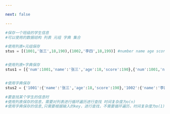 ```yaml
---

next: false

---
```




<BlogInfo id="1379" title="1.保存一个班级的学生信息" author="白日梦想猿" pv=0 read_times=0 pre_cost_time="0分21秒" category="数据结构" tag_list="['数据结构']" create_time="2020.05.23 14:37:57" update_time="2020.05.23 14:46:53" />

```python
#保存一个班级的学生信息
#可以使用的数据结构 列表 元组 字典 集合

#使用列表+元组保存
stus = [(1001,'张三',18,190),(1002,'李四',18,199)] #number name age score


#使用列表+字典保存
stus1 = [{'num':1001,'name':'张三','age':18,'score':190},{'num':1001,'name':'李四','age':18,'score':199}]


#使用字典保存
stus2 = {'1001':{'name':'张三','age':18,'score':190},'1002':{'name':'李四','age':18,'score':199}}

#要查找某个学生的信息时
#使用列表保存的信息，需要对列表进行循环遍历进行查找 时间复杂度为o(n)
#使用字典保存的信息,只需要根据输入的key，进行查找，不需要循环遍历，时间复杂度为o(1)
```



<ActionBox />
